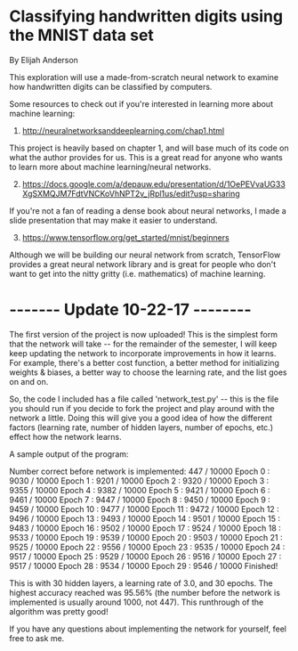 # Classifying handwritten digits using the MNIST data set

By Elijah Anderson

This exploration will use a made-from-scratch neural network to examine how handwritten digits can be
classified by computers.

Some resources to check out if you're interested in learning more about machine learning:

1) http://neuralnetworksanddeeplearning.com/chap1.html

This project is heavily based on chapter 1, and will base much of its code on what the author provides for us. This
is a great read for anyone who wants to learn more about machine learning/neural networks.

2) https://docs.google.com/a/depauw.edu/presentation/d/1OePEVvaUG33XgSXMQJM7FdtVNCKoVhNPT2v_jRpl1us/edit?usp=sharing

If you're not a fan of reading a dense book about neural networks, I made a slide presentation that may make it easier
to understand.

3) https://www.tensorflow.org/get_started/mnist/beginners

Although we will be building our neural network from scratch, TensorFlow provides a great neural network library
and is great for people who don't want to get into the nitty gritty (i.e. mathematics) of machine learning.

# ------- Update 10-22-17 --------

The first version of the project is now uploaded! This is the simplest form that the network will take -- for the
remainder of the semester, I will keep keep updating the network to incorporate improvements in how it learns. For
example, there's a better cost function, a better method for initializing weights & biases, a better way to choose
the learning rate, and the list goes on and on.

So, the code I included has a file called 'network_test.py' -- this is the file you should run if you decide to fork
the project and play around with the network a little. Doing this will give you a good idea of how the different
factors (learning rate, number of hidden layers, number of epochs, etc.) effect how the network learns.

A sample output of the program:

Number correct before network is implemented: 447 / 10000
Epoch 0 : 9030 / 10000
Epoch 1 : 9201 / 10000
Epoch 2 : 9320 / 10000
Epoch 3 : 9355 / 10000
Epoch 4 : 9382 / 10000
Epoch 5 : 9421 / 10000
Epoch 6 : 9461 / 10000
Epoch 7 : 9447 / 10000
Epoch 8 : 9450 / 10000
Epoch 9 : 9459 / 10000
Epoch 10 : 9477 / 10000
Epoch 11 : 9472 / 10000
Epoch 12 : 9496 / 10000
Epoch 13 : 9493 / 10000
Epoch 14 : 9501 / 10000
Epoch 15 : 9483 / 10000
Epoch 16 : 9502 / 10000
Epoch 17 : 9524 / 10000
Epoch 18 : 9533 / 10000
Epoch 19 : 9539 / 10000
Epoch 20 : 9503 / 10000
Epoch 21 : 9525 / 10000
Epoch 22 : 9556 / 10000
Epoch 23 : 9535 / 10000
Epoch 24 : 9517 / 10000
Epoch 25 : 9529 / 10000
Epoch 26 : 9516 / 10000
Epoch 27 : 9517 / 10000
Epoch 28 : 9534 / 10000
Epoch 29 : 9546 / 10000
Finished!

This is with 30 hidden layers, a learning rate of 3.0, and 30 epochs. The highest accuracy reached was 95.56% (the
number before the network is implemented is usually around 1000, not 447). This runthrough of the algorithm was
pretty good!

If you have any questions about implementing the network for yourself, feel free to ask me.